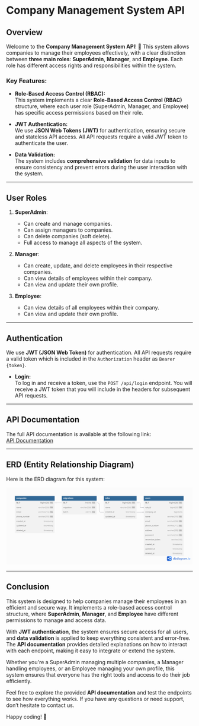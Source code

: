 # Company Management System API

## Overview

Welcome to the **Company Management System API**! 🚀 This system allows companies to manage their employees effectively, with a clear distinction between **three main roles**: **SuperAdmin**, **Manager**, and **Employee**. Each role has different access rights and responsibilities within the system.

### Key Features:

-   **Role-Based Access Control (RBAC):**  
    This system implements a clear **Role-Based Access Control (RBAC)** structure, where each user role (SuperAdmin, Manager, and Employee) has specific access permissions based on their role.
-   **JWT Authentication:**  
    We use **JSON Web Tokens (JWT)** for authentication, ensuring secure and stateless API access. All API requests require a valid JWT token to authenticate the user.

-   **Data Validation:**  
    The system includes **comprehensive validation** for data inputs to ensure consistency and prevent errors during the user interaction with the system.

---

## **User Roles**

1. **SuperAdmin**:

    - Can create and manage companies.
    - Can assign managers to companies.
    - Can delete companies (soft delete).
    - Full access to manage all aspects of the system.

2. **Manager**:

    - Can create, update, and delete employees in their respective companies.
    - Can view details of employees within their company.
    - Can view and update their own profile.

3. **Employee**:
    - Can view details of all employees within their company.
    - Can view and update their own profile.

---

## **Authentication**

We use **JWT (JSON Web Token)** for authentication. All API requests require a valid token which is included in the `Authorization` header as `Bearer {token}`.

-   **Login:**  
    To log in and receive a token, use the `POST /api/login` endpoint. You will receive a JWT token that you will include in the headers for subsequent API requests.

---

## **API Documentation**

The full API documentation is available at the following link:  
[API Documentation](https://documenter.getpostman.com/view/27624439/2sAYBaAA9j)

---

## **ERD (Entity Relationship Diagram)**

Here is the ERD diagram for this system:

![ERD Diagram](erd.png)

---

## **Conclusion**

This system is designed to help companies manage their employees in an efficient and secure way. It implements a role-based access control structure, where **SuperAdmin**, **Manager**, and **Employee** have different permissions to manage and access data.

With **JWT authentication**, the system ensures secure access for all users, and **data validation** is applied to keep everything consistent and error-free. The **API documentation** provides detailed explanations on how to interact with each endpoint, making it easy to integrate or extend the system.

Whether you're a SuperAdmin managing multiple companies, a Manager handling employees, or an Employee managing your own profile, this system ensures that everyone has the right tools and access to do their job efficiently.

Feel free to explore the provided **API documentation** and test the endpoints to see how everything works. If you have any questions or need support, don’t hesitate to contact us.

Happy coding! 🎉
